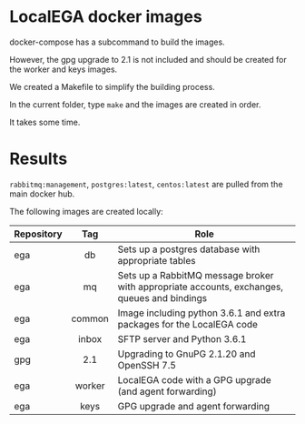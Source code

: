 # LocalEGA docker images

docker-compose has a subcommand to build the images.

However, the gpg upgrade to 2.1 is not included and should be created for the worker and keys images.

We created a Makefile to simplify the building process.

In the current folder, type `make` and the images are created in order.

It takes some time.

# Results

`rabbitmq:management`, `postgres:latest`, `centos:latest` are pulled from the main docker hub.

The following images are created locally:

| Repository  | Tag  | Role |
|-------------|:----:|------|
| ega | db     | Sets up a postgres database with appropriate tables |
| ega | mq     | Sets up a RabbitMQ message broker with appropriate accounts, exchanges, queues and bindings |
| ega | common | Image including python 3.6.1 and extra packages for the LocalEGA code |
| ega | inbox  | SFTP server and Python 3.6.1 |
| gpg | 2.1    | Upgrading to GnuPG 2.1.20 and OpenSSH 7.5 |
| ega | worker | LocalEGA code with a GPG upgrade (and agent forwarding) |
| ega | keys   | GPG upgrade and agent forwarding |
